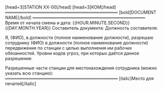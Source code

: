 [head=3]STATION XX-00[/head]
[head=3]КОМ[/head]
═════════════════════════════════════
[bold]DOCUMENT NAME[/bold]
═════════════════════════════════════
Время от начала смены и дата: {{HOUR.MINUTE.SECOND}} {{DAY.MONTH.YEAR}}
Составитель документа:
Должность составителя:

Я, (ФИО), в должности (полное наименование должности), разрешаю сотруднику (ФИО) в должности (полное наименование должности) передвижение по станции с целью выполнения им рабочих обязанностей.
Уровни кодов угроз, при которых даётся данное разрешение:

Разрешенные части станции для местонахождения сотрудника (можно указать всю станцию):
═════════════════════════════════════
[italic]Место для печатей[/italic]
